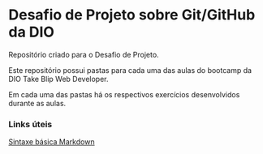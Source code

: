 # Desafio de Projeto sobre Git/GitHub da DIO
Repositório criado para o Desafio de Projeto.

Este repositório possui pastas para cada uma das aulas do bootcamp da DIO Take Blip Web Developer.

Em cada uma das pastas há os respectivos exercícios desenvolvidos durante as aulas.

### Links úteis
[Sintaxe básica Markdown](https://www.markdownguide.org/basic-syntax/) 
